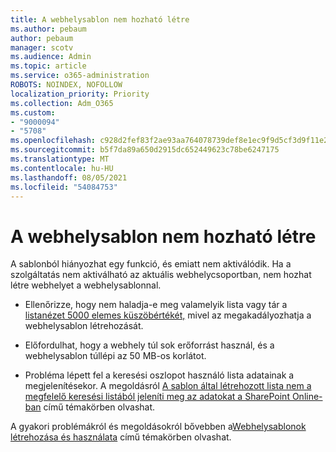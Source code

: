```yaml
---
title: A webhelysablon nem hozható létre
ms.author: pebaum
author: pebaum
manager: scotv
ms.audience: Admin
ms.topic: article
ms.service: o365-administration
ROBOTS: NOINDEX, NOFOLLOW
localization_priority: Priority
ms.collection: Adm_O365
ms.custom:
- "9000094"
- "5708"
ms.openlocfilehash: c928d2fef83f2ae93aa764078739def8e1ec9f9d5cf3d9f11e22cd20702d4ddd
ms.sourcegitcommit: b5f7da89a650d2915dc652449623c78be6247175
ms.translationtype: MT
ms.contentlocale: hu-HU
ms.lasthandoff: 08/05/2021
ms.locfileid: "54084753"
---
```

# <a name="site-template-cannot-be-created"></a>A webhelysablon nem hozható létre

A sablonból hiányozhat egy funkció, és emiatt nem aktiválódik. Ha a szolgáltatás nem aktiválható az aktuális webhelycsoportban, nem hozhat létre webhelyet a webhelysablonnal.

- Ellenőrizze, hogy nem haladja-e meg valamelyik lista vagy tár a [listanézet 5000 elemes küszöbértékét,](https://support.office.com/article/Manage-large-lists-and-libraries-in-SharePoint-B8588DAE-9387-48C2-9248-C24122F07C59) mivel az megakadályozhatja a webhelysablon létrehozását.

- Előfordulhat, hogy a webhely túl sok erőforrást használ, és a webhelysablon túllépi az 50 MB-os korlátot.

- Probléma lépett fel a keresési oszlopot használó lista adatainak a megjelenítésekor. A megoldásról [A sablon által létrehozott lista nem a megfelelő keresési listából jeleníti meg az adatokat a SharePoint Online-ban](https://docs.microsoft.com/sharepoint/support/lists-and-libraries/template-generated-list-incorrect-data) című témakörben olvashat.

A gyakori problémákról és megoldásokról bővebben a[Webhelysablonok létrehozása és használata](https://support.office.com/article/Create-and-use-site-templates-60371B0F-00E0-4C49-A844-34759EBDD989) című témakörben olvashat.
